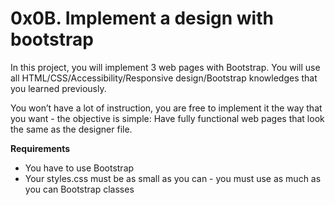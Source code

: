# 0x0B. Implement a design with bootstrap #

In this project, you will implement 3 web pages with Bootstrap. You will use all HTML/CSS/Accessibility/Responsive design/Bootstrap knowledges that you learned previously.

You won’t have a lot of instruction, you are free to implement it the way that you want - the objective is simple: Have fully functional web pages that look the same as the designer file.

**Requirements**
* You have to use Bootstrap
* Your styles.css must be as small as you can - you must use as much as you can Bootstrap classes
